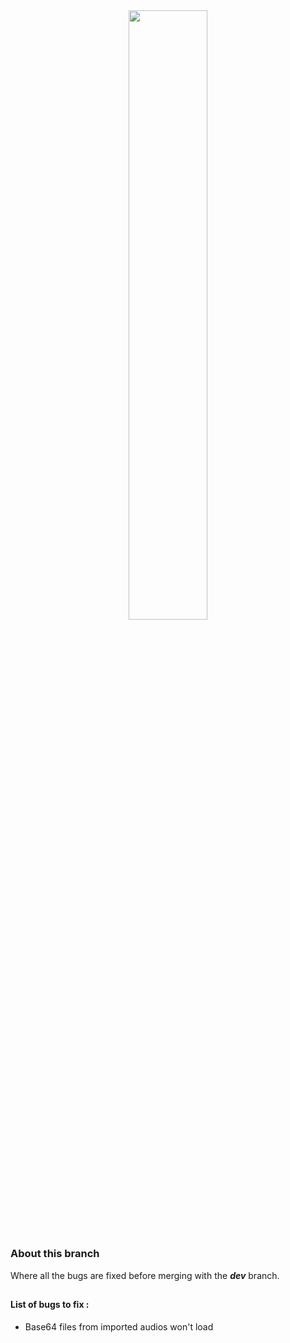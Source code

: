 <div align="center">
<img src="https://i.ibb.co/QjSHzMX/tracklist.png" style="width:50%">
</div>

## 

### About this branch

Where all the bugs are fixed before merging with the ***dev*** branch.

##

#### List of bugs to fix :
 - Base64 files from imported audios won't load